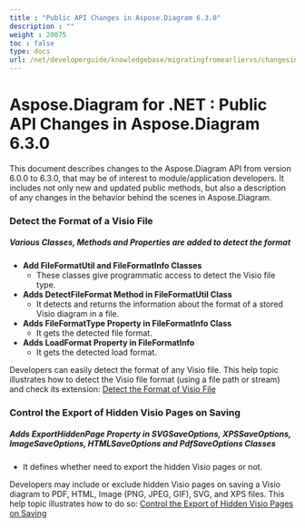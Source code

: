 ```yaml
---
title : "Public API Changes in Aspose.Diagram 6.3.0" 
description : "" 
weight : 20075 
toc : false
type: docs
url: /net/developerguide/knowledgebase/migratingfromearliervs/changesin6xx/public+api+changes+in+aspose.diagram+6.3.0/
---
```


# Aspose.Diagram for .NET : Public API Changes in Aspose.Diagram 6.3.0


This document describes changes to the Aspose.Diagram API from version 6.0.0 to 6.3.0, that may be of interest to module/application developers. It includes not only new and updated public methods, but also a description of any changes in the behavior behind the scenes in Aspose.Diagram.

### Detect the Format of a Visio File

##### Various Classes, Methods and Properties are added to detect the format

*   **Add FileFormatUtil and FileFormatInfo Classes**
    *   These classes give programmatic access to detect the Visio file type.
*   **Adds DetectFileFormat Method in FileFormatUtil Class**
    *   It detects and returns the information about the format of a stored Visio diagram in a file.
*   **Adds FileFormatType Property in FileFormatInfo Class**
    *   It gets the detected file format.
*   **Adds LoadFormat Property in FileFormatInfo**
    *   It gets the detected load format.

Developers can easily detect the format of any Visio file. This help topic illustrates how to detect the Visio file format (using a file path or stream) and check its extension: [Detect the Format of Visio File](http://www.aspose.com/docs/display/diagramnet/Introduction#Introduction-DetecttheFormatofVisioFile)

### Control the Export of Hidden Visio Pages on Saving

##### Adds ExportHiddenPage Property in SVGSaveOptions, XPSSaveOptions, ImageSaveOptions, HTMLSaveOptions and PdfSaveOptions Classes

*   It defines whether need to export the hidden Visio pages or not.

Developers may include or exclude hidden Visio pages on saving a Visio diagram to PDF, HTML, Image (PNG, JPEG, GIF), SVG, and XPS files. This help topic illustrates how to do so: [Control the Export of Hidden Visio Pages on Saving](http://www.aspose.com/docs/display/diagramnet/Set+Orientation+and+Control+the+Export+of+Hidden+Visio+Pages+on+Saving#SetOrientationandControltheExportofHiddenVisioPagesonSaving-ControltheExportofHiddenVisioPagesonSaving)

